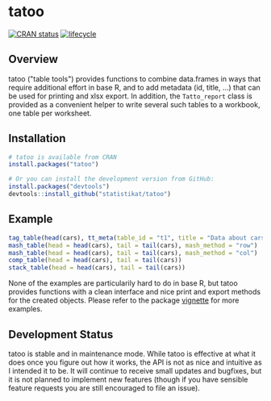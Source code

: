 # tatoo

[![CRAN status](http://www.r-pkg.org/badges/version/tatoo)](https://cran.r-project.org/package=tatoo)
[![lifecycle](https://img.shields.io/badge/lifecycle-stable-brightgreen.svg)](https://www.tidyverse.org/lifecycle/#stable)

## Overview

tatoo ("table tools") provides functions to combine data.frames in ways that 
require additional effort in base R, and to add metadata (id, title, ...) 
that can be used for printing and xlsx export. In addition, the `Tatto_report`
class is provided as a convenient helper to write several such tables to a 
workbook, one table per worksheet.
  
  
## Installation

``` r
# tatoo is available from CRAN
install.packages("tatoo")

# Or you can install the development version from GitHub:
install.packages("devtools")
devtools::install_github("statistikat/tatoo")
```

  
## Example

```R
tag_table(head(cars), tt_meta(table_id = "t1", title = "Data about cars"))
mash_table(head = head(cars), tail = tail(cars), mash_method = "row")
mash_table(head = head(cars), tail = tail(cars), mash_method = "col")
comp_table(head = head(cars), tail = tail(cars))
stack_table(head = head(cars), tail = tail(cars))
```

None of the examples are particularily hard to do in base R, but tatoo provides
functions with a clean interface and nice print and export methods for the 
created objects. Please refer to the package 
[vignette](http://rpubs.com/hoelk/261807) for more examples.



## Development Status

tatoo is stable and in maintenance mode. While tatoo is effective
at what it does once you figure out how it works, the API is not as nice and
intuitive as I intended it to be. It will continue to receive small updates and 
bugfixes, but it is not planned to implement new features (though if you have
sensible feature requests you are still encouraged to file an issue).
